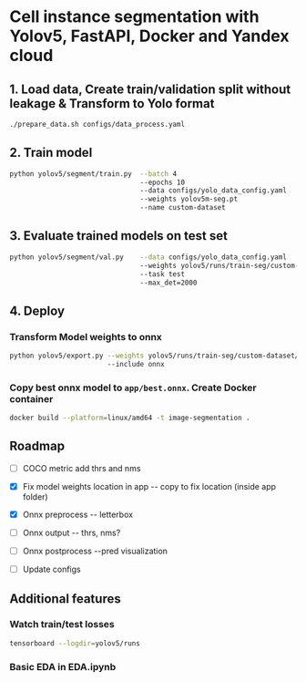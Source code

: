 # Cell instance segmentation with Yolov5, FastAPI, Docker and Yandex cloud

## 1. Load data, Create train/validation split without leakage & Transform to Yolo format

```bash
./prepare_data.sh configs/data_process.yaml
```

## 2. Train model

```bash
python yolov5/segment/train.py  --batch 4
                                --epochs 10
                                --data configs/yolo_data_config.yaml
                                --weights yolov5m-seg.pt
                                --name custom-dataset
```

## 3. Evaluate trained models on test set

```bash
python yolov5/segment/val.py    --data configs/yolo_data_config.yaml
                                --weights yolov5/runs/train-seg/custom-dataset/weights/best_copy.pt
                                --task test    
                                --max_det=2000                    
```

## 4. Deploy

### Transform Model weights to onnx

```bash
python yolov5/export.py --weights yolov5/runs/train-seg/custom-dataset/weights/best.pt
                        --include onnx
```

### Copy best onnx model to `app/best.onnx`. Create Docker container

```bash
docker build --platform=linux/amd64 -t image-segmentation .
```

<!-- ROADMAP -->
## Roadmap

* [ ] COCO metric add thrs and nms

* [x] Fix model weights location in app -- copy to fix location (inside app folder)

* [x] Onnx preprocess -- letterbox

* [ ] Onnx output -- thrs, nms?

* [ ] Onnx postprocess --pred visualization

* [ ] Update configs

## Additional features

### Watch train/test losses

```bash
tensorboard --logdir=yolov5/runs
```

### Basic EDA in EDA.ipynb

<!-- ### You can check out baseline model [here](https://bba2fr9fv1d6in16jt7b.containers.yandexcloud.net/docs) -->
